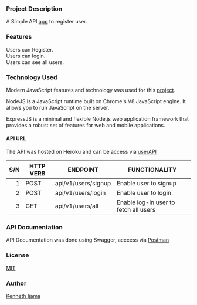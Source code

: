 ### Project Description

A Simple API [app](https://webbravo-user-api.herokuapp.com/) to register user.

### Features

Users can Register.<br/>
Users can login.<br/>
Users can see all users.<br/>

### Technology Used

Modern JavaScript features and technology was used for this [project](https://webbravo-user-api.herokuapp.com/).

NodeJS is a JavaScript runtime built on Chrome's V8 JavaScript engine. It allows you to run JavaScript on the server.

ExpressJS is a minimal and flexible Node.js web application framework that provides a robust set of features for web and mobile applications.

#### API URL

The API was hosted on Heroku and can be access via [userAPI](https://webbravo-user-api.herokuapp.com/)

| S/N | HTTP VERB | ENDPOINT            | FUNCTIONALITY                         |
| --: | --------- | ------------------- | ------------------------------------- |
|   1 | POST      | api/v1/users/signup | Enable user to signup                 |
|   2 | POST      | api/v1/users/login  | Enable user to login                  |
|   3 | GET       | api/v1/users/all    | Enable log-in user to fetch all users |

### API Documentation

API Documentation was done using Swagger, acccess via [Postman](hhttps://documenter.getpostman.com/view/5797715/TzRNDpPm)

### License

[MIT](https://opensource.org/licenses/MIT)

### Author

[Kenneth Ijama](https://github.com/webbravo/)
